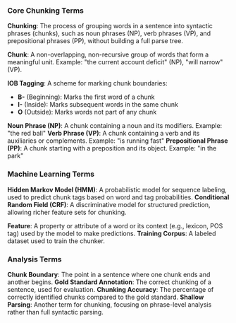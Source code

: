 ### Core Chunking Terms

**Chunking**: The process of grouping words in a sentence into syntactic phrases (chunks), such as noun phrases (NP), verb phrases (VP), and prepositional phrases (PP), without building a full parse tree.

**Chunk**: A non-overlapping, non-recursive group of words that form a meaningful unit. Example: "the current account deficit" (NP), "will narrow" (VP).

**IOB Tagging**: A scheme for marking chunk boundaries:

- **B-** (Beginning): Marks the first word of a chunk
- **I-** (Inside): Marks subsequent words in the same chunk
- **O** (Outside): Marks words not part of any chunk

**Noun Phrase (NP)**: A chunk containing a noun and its modifiers. Example: "the red ball"
**Verb Phrase (VP)**: A chunk containing a verb and its auxiliaries or complements. Example: "is running fast"
**Prepositional Phrase (PP)**: A chunk starting with a preposition and its object. Example: "in the park"

### Machine Learning Terms

**Hidden Markov Model (HMM)**: A probabilistic model for sequence labeling, used to predict chunk tags based on word and tag probabilities.
**Conditional Random Field (CRF)**: A discriminative model for structured prediction, allowing richer feature sets for chunking.

**Feature**: A property or attribute of a word or its context (e.g., lexicon, POS tag) used by the model to make predictions.
**Training Corpus**: A labeled dataset used to train the chunker.

### Analysis Terms

**Chunk Boundary**: The point in a sentence where one chunk ends and another begins.
**Gold Standard Annotation**: The correct chunking of a sentence, used for evaluation.
**Chunking Accuracy**: The percentage of correctly identified chunks compared to the gold standard.
**Shallow Parsing**: Another term for chunking, focusing on phrase-level analysis rather than full syntactic parsing.
